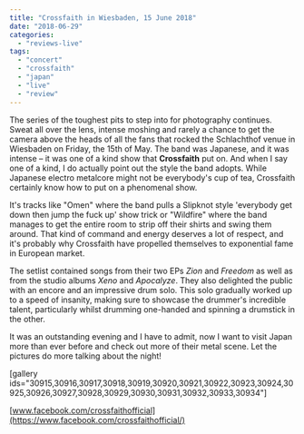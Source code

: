 ```yaml
---
title: "Crossfaith in Wiesbaden, 15 June 2018"
date: "2018-06-29"
categories: 
  - "reviews-live"
tags: 
  - "concert"
  - "crossfaith"
  - "japan"
  - "live"
  - "review"
---
```


The series of the toughest pits to step into for photography continues. Sweat all over the lens, intense moshing and rarely a chance to get the camera above the heads of all the fans that rocked the Schlachthof venue in Wiesbaden on Friday, the 15th of May. The band was Japanese, and it was intense – it was one of a kind show that **Crossfaith** put on. And when I say one of a kind, I do actually point out the style the band adopts. While Japanese electro metalcore might not be everybody's cup of tea, Crossfaith certainly know how to put on a phenomenal show.

It's tracks like "Omen" where the band pulls a Slipknot style 'everybody get down then jump the fuck up' show trick or "Wildfire" where the band manages to get the entire room to strip off their shirts and swing them around. That kind of command and energy deserves a lot of respect, and it's probably why Crossfaith have propelled themselves to exponential fame in European market.

The setlist contained songs from their two EPs _Zion_ and _Freedom_ as well as from the studio albums _Xeno_ and _Apocalyze_. They also delighted the public with an encore and an impressive drum solo. This solo gradually worked up to a speed of insanity, making sure to showcase the drummer's incredible talent, particularly whilst drumming one-handed and spinning a drumstick in the other.

It was an outstanding evening and I have to admit, now I want to visit Japan more than ever before and check out more of their metal scene. Let the pictures do more talking about the night!

\[gallery ids="30915,30916,30917,30918,30919,30920,30921,30922,30923,30924,30925,30926,30927,30928,30929,30930,30931,30932,30933,30934"\]

[www.facebook.com/crossfaithofficial](https://www.facebook.com/crossfaithofficial/)

